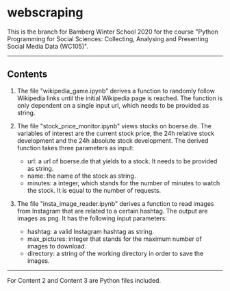 # webscraping

This is the branch for Bamberg Winter School 2020 for the course "Python Programming for Social Sciences: Collecting, Analysing and Presenting Social Media Data (WC105)".


---
## Contents
1. The file "wikipedia_game.ipynb" derives a function to randomly follow Wikipedia links until the initial Wikipedia page is reached. The function is only dependent on a single input url, which needs to be provided as string.

2. The file "stock_price_monitor.ipynb" views stocks on boerse.de. The variables of interest are the current stock price, the 24h relative stock development and the 24h absolute stock development. The derived function takes three parameters as input:
    * url: a url of boerse.de that yields to a stock. It needs to be provided as string.
    * name: the name of the stock as string.
    * minutes: a integer, which stands for the number of minutes to watch the stock. It is equal to the number of requests.
    
3. The file "insta_image_reader.ipynb" derives a function to read images from Instagram that are related to a certain hashtag. The output are images as png. It has the following input parameters:
    * hashtag: a valid Instagram hashtag as string.
    * max_pictures: integer that stands for the maximum number of images to download.
    * directory: a string of the working directory in order to save the images.

---
For Content 2 and Content 3 are Python files included.
